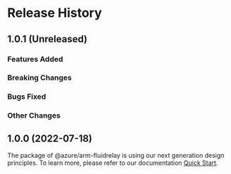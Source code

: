 # Release History

## 1.0.1 (Unreleased)

### Features Added

### Breaking Changes

### Bugs Fixed

### Other Changes

## 1.0.0 (2022-07-18)

The package of @azure/arm-fluidrelay is using our next generation design principles. To learn more, please refer to our documentation [Quick Start](https://aka.ms/js-track2-quickstart).
